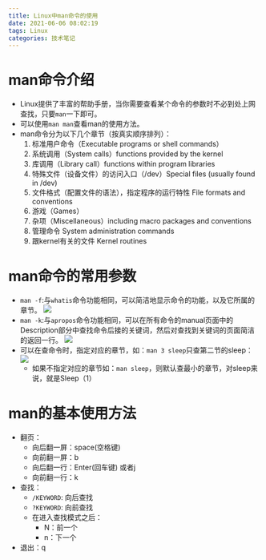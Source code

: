 ```yaml
---
title: Linux中man命令的使用
date: 2021-06-06 08:02:19
tags: Linux
categories: 技术笔记
---
```


# man命令介绍

* Linux提供了丰富的帮助手册，当你需要查看某个命令的参数时不必到处上网查找，只要`man`一下即可。
* 可以使用`man man`查看man的使用方法。
* man命令分为以下几个章节（按真实顺序排列）：
  1. 标准用户命令（Executable programs or shell commands）
  2. 系统调用（System calls）functions provided by the kernel
  3. 库调用（Library call）functions within program libraries
  4. 特殊文件（设备文件）的访问入口（/dev）Special files (usually found in /dev)
  5. 文件格式（配置文件的语法），指定程序的运行特性 File formats and conventions 
  6. 游戏（Games）
  7. 杂项（Miscellaneous）including macro packages and conventions
  8. 管理命令 System administration commands
  9. 跟kernel有关的文件 Kernel routines

# man命令的常用参数

* `man -f`:与`whatis`命令功能相同，可以简洁地显示命令的功能，以及它所属的章节。
![](https://gitee.com/zhangjie0524/picgo/raw/master/20210606220020.jpg)
* `man -k`:与`apropos`命令功能相同，可以在所有命令的manual页面中的Description部分中查找命令后接的关键词，然后对查找到关键词的页面简洁的返回一行。
![](https://gitee.com/zhangjie0524/picgo/raw/master/20210606220638.png)
* 可以在查命令时，指定对应的章节，如：`man 3 sleep`只查第二节的sleep：
![](https://gitee.com/zhangjie0524/picgo/raw/master/20210606220936.png)
   * 如果不指定对应的章节如：`man sleep`，则默认查最小的章节，对sleep来说，就是Sleep（1）

# man的基本使用方法

* 翻页：
  * 向后翻一屏：space(空格键) 
  * 向前翻一屏：b
  * 向后翻一行：Enter(回车键) 或者j
  * 向前翻一行：k
* 查找：
  *  `/KEYWORD`: 向后查找     
  * `?KEYWORD`:  向前查找    
  * 在进入查找模式之后：
    * N：前一个
    * n：下一个
* 退出：q


